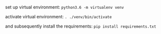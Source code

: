 set up virtual environment:
`python3.6 -m virtualenv venv`


activate virtual environment:
`. ./venv/bin/activate`


and subsequently install the requirements:
`pip install requirements.txt`